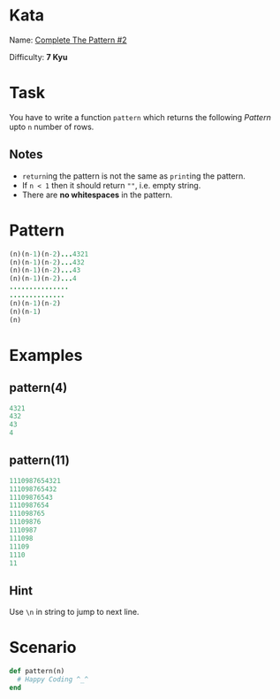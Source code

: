 # Kata
Name: [Complete The Pattern #2](https://www.codewars.com/kata/complete-the-pattern-number-2)

Difficulty: **7 Kyu**

# Task
You have to write a function `pattern` which returns the following *Pattern* upto `n` number of rows.

## Notes
* `return`ing the pattern is not the same as `print`ing the pattern.
* If `n < 1` then it should return `""`, i.e. empty string.
* There are **no whitespaces** in the pattern.

# Pattern
```ruby
(n)(n-1)(n-2)...4321
(n)(n-1)(n-2)...432
(n)(n-1)(n-2)...43
(n)(n-1)(n-2)...4
...............
..............
(n)(n-1)(n-2)
(n)(n-1)
(n)
```

# Examples
## pattern(4)
```ruby
4321
432
43
4
```

## pattern(11)
```ruby
1110987654321
111098765432
11109876543
1110987654
111098765
11109876
1110987
111098
11109
1110
11
```

## Hint
Use `\n` in string to jump to next line.

# Scenario
```ruby
def pattern(n)
  # Happy Coding ^_^
end
```